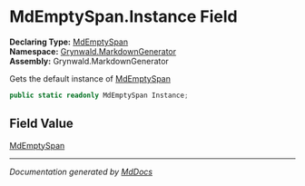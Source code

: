 ﻿<!--  
  <auto-generated>   
    The contents of this file were generated by a tool.  
    Changes to this file may be list if the file is regenerated  
  </auto-generated>   
-->

# MdEmptySpan.Instance Field

**Declaring Type:** [MdEmptySpan](../index.md)  
**Namespace:** [Grynwald.MarkdownGenerator](../../index.md)  
**Assembly:** Grynwald.MarkdownGenerator

Gets the default instance of [MdEmptySpan](../index.md)

```csharp
public static readonly MdEmptySpan Instance;
```

## Field Value

[MdEmptySpan](../index.md)

___

*Documentation generated by [MdDocs](https://github.com/ap0llo/mddocs)*

